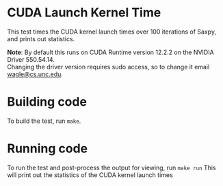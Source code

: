 # CUDA Launch Kernel Time
This test times the CUDA kernel launch times over 100 iterations of Saxpy, and prints out statistics.

**Note**: By default this runs on CUDA Runtime version 12.2.2 on the NVIDIA Driver 550.54.14.\
Changing the driver version requires sudo access, so to change it email wagle@cs.unc.edu.

# Building code
To build the test, run ```make```.

# Running code
To run the test and post-process the output for viewing, run ```make run```
This will print out the statistics of the CUDA kernel launch times 
